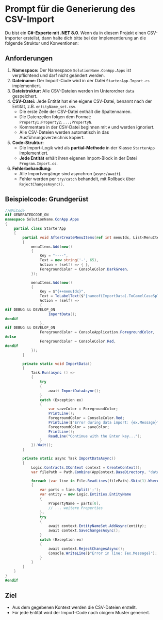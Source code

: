 ﻿# Prompt für die Generierung des CSV-Import

Du bist ein **C#-Experte mit .NET 8.0**.
Wenn du in diesem Projekt einen CSV-Importer erstellst, dann halte dich bitte bei der Implementierung an die folgende Struktur und Konventionen:

## Anforderungen

1. **Namespace:** Der Namespace `SolutionName.ConApp.Apps` ist verpflichtend und darf nicht geändert werden.
2. **Dateiname:** Der Import-Code wird in der Datei `StarterApp.Import.cs` implementiert.
3. **Dateistruktur:** Alle CSV-Dateien werden im Unterordner `data` gespeichert.
4. **CSV-Datei:** Jede Entität hat eine eigene CSV-Datei, benannt nach der Entität, z.B. `entityName_set.csv`.
   - Die erste Zeile der CSV-Datei enthält die Spaltennamen.
   - Die Datenzeilen folgen dem Format: `Property1;Property2;...;PropertyN`.
   - Kommentare in der CSV-Datei beginnen mit `#` und werden ignoriert.
   - Alle CSV-Dateien werden automatisch in das Ausführungsverzeichnis kopiert.
5. **Code-Struktur:**  
   - Die Import-Logik wird als **partial-Methode** in der Klasse `StarterApp` implementiert.  
   - **Jede Entität** erhält ihren eigenen Import-Block in der Datei `Program.Import.cs`.  
6. **Fehlerbehandlung:**  
   - Alle Importvorgänge sind asynchron (`async/await`).  
   - Fehler werden per `try/catch` behandelt, mit Rollback über `RejectChangesAsync()`.  

## Beispielcode: Grundgerüst

```csharp
//@AiCode
#if GENERATEDCODE_ON
namespace SolutionName.ConApp.Apps
{
    partial class StarterApp
    {
        partial void AfterCreateMenuItems(ref int menuIdx, List<MenuItem> menuItems)
        {
            menuItems.Add(new()
            {
                Key = "----",
                Text = new string('-', 65),
                Action = (self) => { },
                ForegroundColor = ConsoleColor.DarkGreen,
            });

            menuItems.Add(new()
            {
                Key = $"{++menuIdx}",
                Text = ToLabelText($"{nameof(ImportData).ToCamelCaseSplit()}", "Started the import of the csv-data"),
                Action = (self) =>
                {
#if DEBUG && DEVELOP_ON
                    ImportData();
#endif
                },
#if DEBUG && DEVELOP_ON
                ForegroundColor = ConsoleApplication.ForegroundColor,
#else
                ForegroundColor = ConsoleColor.Red,
#endif
            });
        }

        private static void ImportData()
        {
            Task.Run(async () =>
            {
                try
                {
                    await ImportDataAsync();
                }
                catch (Exception ex)
                {
                    var saveColor = ForegroundColor;
                    PrintLine();
                    ForegroundColor = ConsoleColor.Red;
                    PrintLine($"Error during data import: {ex.Message}");
                    ForegroundColor = saveColor;
                    PrintLine();
                    ReadLine("Continue with the Enter key...");
                }
            }).Wait();
        }

        private static async Task ImportDataAsync()
        {
            Logic.Contracts.IContext context = CreateContext();
            var filePath = Path.Combine(AppContext.BaseDirectory, "data", "entityName_set.csv");

            foreach (var line in File.ReadLines(filePath).Skip(1).Where(l => !l.StartsWith('#')))
            {
                var parts = line.Split(';');
                var entity = new Logic.Entities.EntityName
                {
                    PropertyName = parts[0],
                    // ... weitere Properties
                };
                try
                {
                    await context.EntityNameSet.AddAsync(entity);
                    await context.SaveChangesAsync();
                }
                catch (Exception ex)
                {
                    await context.RejectChangesAsync();
                    Console.WriteLine($"Error in line: {ex.Message}");
                }
            }
        }
    }
}
#endif
```

## Ziel

- Aus dem gegebenen Kontext werden die CSV-Dateien erstellt.  
- Für jede Entität wird der Import-Code nach obigem Muster generiert.  
